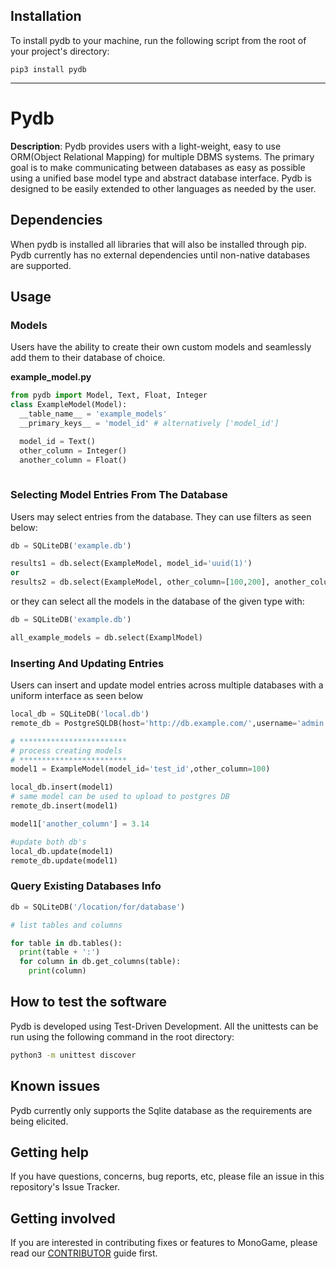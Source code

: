 ## Installation

To install pydb to your machine, run the following script from the root of your project's directory:

```
pip3 install pydb
```

----

# Pydb

**Description**:  Pydb provides users with a light-weight, easy to use ORM(Object Relational Mapping) for multiple DBMS systems. The primary goal is to make communicating between databases as easy as possible using a unified base model type and abstract database interface. Pydb is designed to be easily extended to other languages as needed by the user. 


## Dependencies

When pydb is installed all libraries that will also be installed through pip. 
Pydb currently has no external dependencies until non-native databases are supported.

## Usage
### Models
Users have the ability to create their own custom models and seamlessly add them to their database of choice.

**example_model.py**
```py
from pydb import Model, Text, Float, Integer
class ExampleModel(Model):
  __table_name__ = 'example_models'
  __primary_keys__ = 'model_id' # alternatively ['model_id']

  model_id = Text()
  other_column = Integer()
  another_column = Float()
  
```
### Selecting Model Entries From The Database
Users may select entries from the database. They can use filters as seen below:
```py
db = SQLiteDB('example.db')

results1 = db.select(ExampleModel, model_id='uuid(1)')
or
results2 = db.select(ExampleModel, other_column=[100,200], another_column=2.0)
```
or they can select all the models in the database of the given type with:
```py
db = SQLiteDB('example.db')

all_example_models = db.select(ExamplModel)
```
### Inserting And Updating Entries
Users can insert and update model entries across multiple databases with a uniform interface as seen below
```py
local_db = SQLiteDB('local.db')
remote_db = PostgreSQLDB(host='http://db.example.com/',username='admin',password='password123')

# ************************
# process creating models
# ************************
model1 = ExampleModel(model_id='test_id',other_column=100)

local_db.insert(model1)
# same model can be used to upload to postgres DB
remote_db.insert(model1)

model1['another_column'] = 3.14

#update both db's
local_db.update(model1)
remote_db.update(model1)


```

### Query Existing Databases Info
```py
db = SQLiteDB('/location/for/database')

# list tables and columns

for table in db.tables():
  print(table + ':')
  for column in db.get_columns(table):
    print(column)
```

## How to test the software

Pydb is developed using Test-Driven Development. All the unittests can be run using the following command in the root directory:
```bash
python3 -m unittest discover
```

## Known issues

Pydb currently only supports the Sqlite database as the requirements are being elicited.

## Getting help

If you have questions, concerns, bug reports, etc, please file an issue in this repository's Issue Tracker.


## Getting involved

If you are interested in contributing fixes or features to MonoGame, please read our [CONTRIBUTOR](CONTRIBUTING.md) guide first.

